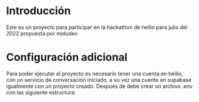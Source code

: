 # Introducción

Este es un proyecto para participar en la hackathon de twilio para julio del 2022 propuesta por midudev

# Configuración adicional

Para poder ejecutar el proyecto es necesario tener una cuenta en twilio, con un servicio de conversación iniciado, a su vez una cuenta en supabase igualmente con un proyecto creado. Después de debe crear un archivo .env con las siguiente estructura:


